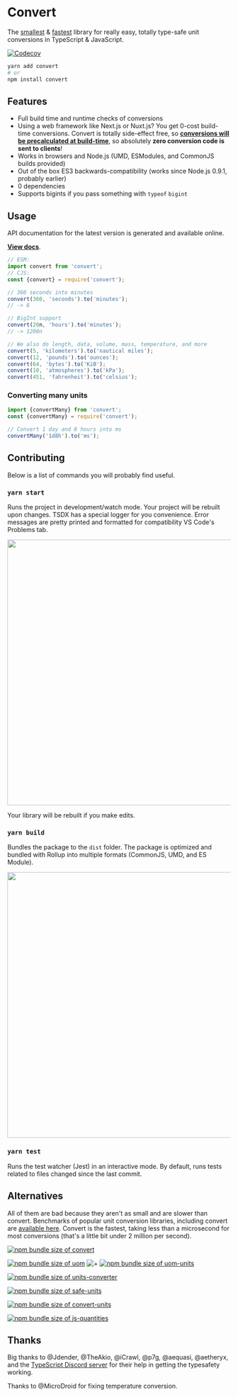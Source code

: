 # Convert

The [smallest](https://bundlephobia.com/result?p=convert) & [fastest](https://github.com/jonahsnider/js-unit-conversion-benchmarks) library for really easy, totally type-safe unit conversions in TypeScript & JavaScript.

[![Codecov](https://img.shields.io/codecov/c/gh/jonahsnider/convert)](https://codecov.io/gh/jonahsnider/convert)

```sh
yarn add convert
# or
npm install convert
```

## Features

- Full build time and runtime checks of conversions
- Using a web framework like Next.js or Nuxt.js? You get 0-cost build-time conversions. Convert is totally side-effect free, so [**conversions will be precalculated at build-time**](https://github.com/jonahsnider/convert/blob/master/docs/build-time-optimizations.tsx), so absolutely **zero conversion code is sent to clients**!
- Works in browsers and Node.js (UMD, ESModules, and CommonJS builds provided)
- Out of the box ES3 backwards-compatibility (works since Node.js 0.9.1, probably earlier)
- 0 dependencies
- Supports bigints if you pass something with `typeof` `bigint`

## Usage

API documentation for the latest version is generated and available online.

[**View docs**](https://convert.jonah.pw).

```ts
// ESM:
import convert from 'convert';
// CJS:
const {convert} = require('convert');

// 360 seconds into minutes
convert(360, 'seconds').to('minutes');
// -> 6

// BigInt support
convert(20n, 'hours').to('minutes');
// -> 1200n

// We also do length, data, volume, mass, temperature, and more
convert(5, 'kilometers').to('nautical miles');
convert(12, 'pounds').to('ounces');
convert(64, 'bytes').to('KiB');
convert(10, 'atmospheres').to('kPa');
convert(451, 'fahrenheit').to('celsius');
```

### Converting many units

```ts
import {convertMany} from 'convert';
const {convertMany} = require('convert');

// Convert 1 day and 8 hours into ms
convertMany('1d8h').to('ms');
```

## Contributing

Below is a list of commands you will probably find useful.

### `yarn start`

Runs the project in development/watch mode. Your project will be rebuilt upon changes. TSDX has a special logger for you convenience. Error messages are pretty printed and formatted for compatibility VS Code's Problems tab.

<img src="https://user-images.githubusercontent.com/4060187/52168303-574d3a00-26f6-11e9-9f3b-71dbec9ebfcb.gif" width="600" />

Your library will be rebuilt if you make edits.

### `yarn build`

Bundles the package to the `dist` folder.
The package is optimized and bundled with Rollup into multiple formats (CommonJS, UMD, and ES Module).

<img src="https://user-images.githubusercontent.com/4060187/52168322-a98e5b00-26f6-11e9-8cf6-222d716b75ef.gif" width="600" />

### `yarn test`

Runs the test watcher (Jest) in an interactive mode.
By default, runs tests related to files changed since the last commit.

## Alternatives

All of them are bad because they aren't as small and are slower than convert.
Benchmarks of popular unit conversion libraries, including convert are [available here](https://github.com/jonahsnider/js-unit-conversion-benchmarks).
Convert is the fastest, taking less than a microsecond for most conversions (that's a little bit under 2 million per second).

[![npm bundle size of convert](https://img.shields.io/bundlephobia/minzip/convert?label=convert)](https://bundlephobia.com/result?p=convert)

[![npm bundle size of uom](https://img.shields.io/bundlephobia/minzip/uom?label=uom)](https://bundlephobia.com/result?p=uom)
![+](https://img.shields.io/badge/%2B-gray)
[![npm bundle size of uom-units](https://img.shields.io/bundlephobia/minzip/uom-units?label=uom-units)](https://bundlephobia.com/result?p=uom-units)

[![npm bundle size of units-converter](https://img.shields.io/bundlephobia/minzip/units-converter?label=units-converter)](https://bundlephobia.com/result?p=units-converter)

[![npm bundle size of safe-units](https://img.shields.io/bundlephobia/minzip/safe-units?label=safe-units)](https://bundlephobia.com/result?p=safe-units)

[![npm bundle size of convert-units](https://img.shields.io/bundlephobia/minzip/convert-units?label=convert-units)](https://bundlephobia.com/result?p=convert-units)

[![npm bundle size of js-quantities](https://img.shields.io/bundlephobia/minzip/js-quantities?label=js-quantities)](https://bundlephobia.com/result?p=js-quantities)

## Thanks

Big thanks to @Jdender, @TheAkio, @iCrawl, @p7g, @aequasi, @aetheryx, and the [TypeScript Discord server](https://discord.gg/typescript) for their help in getting the typesafety working.

Thanks to @MicroDroid for fixing temperature conversion.
